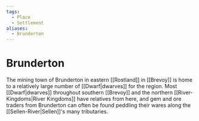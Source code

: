 ```yaml
---
tags:
  - Place
  - Settlement
aliases:
  - Brunderton
---
```

# Brunderton
The mining town of Brunderton in eastern [[Rostland]] in [[Brevoy]] is home to a relatively large number of [[Dwarf|dwarves]] for the region. Most [[Dwarf|dwarves]] throughout southern [[Brevoy]] and the northern [[River-Kingdoms|River Kingdoms]] have relatives from here, and gem and ore traders from Brunderton can often be found peddling their wares along the [[Sellen-River|Sellen]]'s many tributaries.